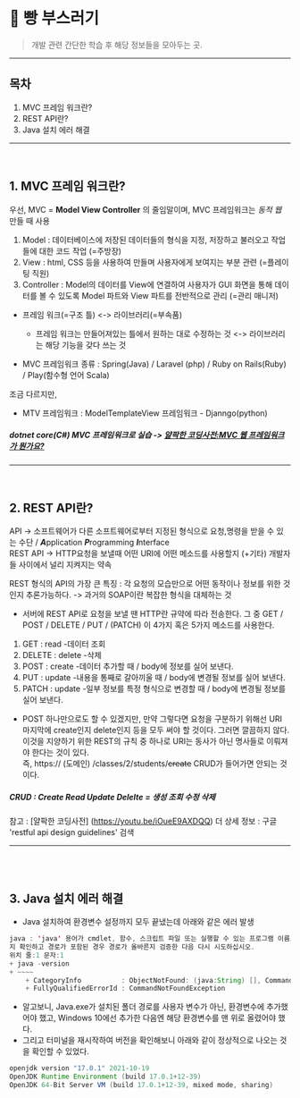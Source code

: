 # :thought_balloon: 빵 부스러기

>개발 관련 간단한 학습 후 
해당 정보들을 모아두는 곳.
-----
## 목차
1. MVC 프레임 워크란?
2. REST API란? 
3. Java 설치 에러 해결        
   
   
   
-----
</br>

## 1. MVC 프레임 워크란?
우선, MVC = **Model View Controller** 의 줄임말이며, MVC 프레임워크는 *동적 웹* 만들 때 사용
1.  Model : 데이터베이스에 저장된 데이터들의 형식을 지정, 저장하고 불러오고 작업들에 대한 코드 작업 (=주방장)   
2.  View : html, CSS 등을 사용하여 만들며 사용자에게 보여지는 부분 관련 (=플레이팅 직원)
3.  Controller : Model의 데이터를 View에 연결하여 사용자가 GUI 화면을 통해 데이터를 볼 수 있도록 Model 파트와 View 파트를 전반적으로 관리 (=관리 매니저)

- 프레임 워크(=구조 틀) <-> 라이브러리(=부속품)
  - 프레임 워크는 만들어져있는 틀에서 원하는 대로 수정하는 것 <-> 라이브러리는 해당 기능을 갖다 쓰는 것

- MVC 프레임워크 종류 : Spring(Java) / Laravel (php) / Ruby on Rails(Ruby) / Play(함수형 언어 Scala)   

조금 다르지만,
- MTV 프레임워크 : ModelTemplateView 프레임워크 - Djanngo(python)

##### dotnet core(C#) MVC 프레임워크로 실습 -> [얄팍한 코딩사전:MVC 웹 프레임워크가 뭔가요?](https://youtu.be/AERY1ZGoYc8)   
   
   -----
</br>
   
## 2. REST API란?
API -> 소프트웨어가 다른 소프트웨어로부터 지정된 형식으로 요청,명령을 받을 수 있는 수단 / ***A***pplication ***P***rogramming ***I***nterface      
REST API -> HTTP요청을 보낼때 어떤 URI에 어떤 메소드를 사용할지 (+기타) 개발자들 사이에서 널리 지켜지는 약속 

REST 형식의 API의 가장 큰 특징 : 각 요청의 모습만으로 어떤 동작이나 정보를 위한 것인지 추론가능하다.
-> 과거의 SOAP이란 복잡한 형식을 대체하는 것   

- 서버에 REST API로 요청을 보낼 땐 HTTP란 규약에 따라 전송한다. 그 중 GET / POST / DELETE / PUT / (PATCH) 이 4가지 혹은 5가지 메소드를 사용한다.   
1. GET : read    -데이터 조회
2. DELETE : delete -삭제
3. POST : create  -데이터 추가할 때 / body에 정보를 실어 보낸다. 
4. PUT : update  -내용을 통째로 갈아끼울 때 / body에 변경될 정보를 실어 보낸다.
5. PATCH : update -일부 정보를 특정 형식으로 변경할 때 / body에 변경될 정보를 실어 보낸다.   
   
- POST 하나만으로도 할 수 있겠지만, 만약 그렇다면 요청을 구분하기 위해선 URI 마지막에 create인지 delete인지 등을 모두 써야 할 것이다.
그러면 깔끔하지 않다. 이것을 지양하기 위한 REST의 규칙 중 하나로 URI는 동사가 아닌 명사들로 이뤄져야 한다는 것이 있다.    
즉, https:// (도메인) /classes/2/students/~~create~~    CRUD가 들어가면 안되는 것이다.
   
   
   
##### CRUD : Create Read Update Delelte = 생성 조회 수정 삭제   
   
참고 : [얄팍한 코딩사전] (https://youtu.be/iOueE9AXDQQ)
더 상세 정보 : 구글 'restful api design guidelines' 검색   
   
      
<hr>    
</br></br>     
         
## 3. Java 설치 에러 해결           
- Java 설치하여 환경변수 설정까지 모두 끝냈는데 아래와 같은 에러 발생    
```java    
java : 'java' 용어가 cmdlet, 함수, 스크립트 파일 또는 실행할 수 있는 프로그램 이름으로 인식되지 않습니다. 이름이 정확한
지 확인하고 경로가 포함된 경우 경로가 올바른지 검증한 다음 다시 시도하십시오.
위치 줄:1 문자:1
+ java -version
+ ~~~~
    + CategoryInfo          : ObjectNotFound: (java:String) [], CommandNotFoundException
    + FullyQualifiedErrorId : CommandNotFoundException
```     
- 알고보니, Java.exe가 설치된 폴더 경로를 사용자 변수가 아닌, 환경변수에 추가했어야 했고, Windows 10에선 추가한 다음엔 해당 환경변수를 맨 위로 올렸어야 했다.       
- 그리고 터미널을 재시작하여 버전을 확인해보니 아래와 같이 정상적으로 나오는 것을 확인할 수 있었다.    
```java    
openjdk version "17.0.1" 2021-10-19
OpenJDK Runtime Environment (build 17.0.1+12-39)
OpenJDK 64-Bit Server VM (build 17.0.1+12-39, mixed mode, sharing)
```    
         
